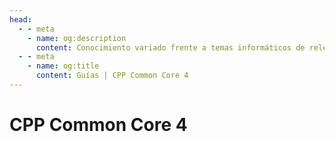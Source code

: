 ```yaml
---
head:
  - - meta
    - name: og:description
      content: Conocimiento variado frente a temas informáticos de relevancia e interés.
  - - meta
    - name: og:title
      content: Guías | CPP Common Core 4
---
```

<script setup lang="ts">
import Woaos from '@theme/components/categoria.vue';
import { module00 } from './cpp_c4.ts';


</script>

# CPP Common Core 4

<Woaos :links="module00" />